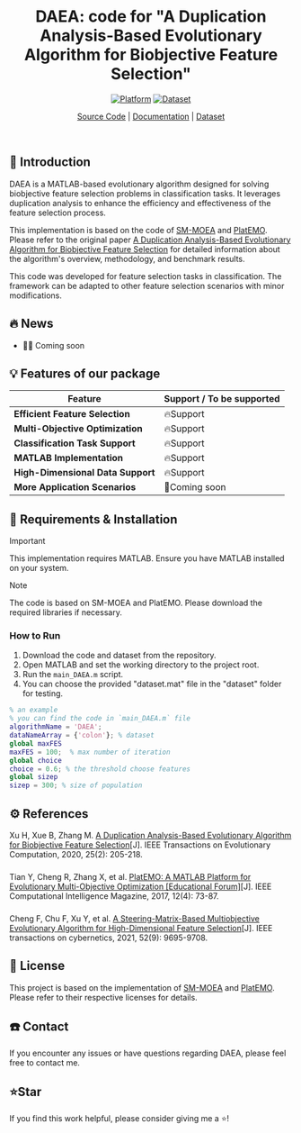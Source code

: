 <div align="center">
<h1 align="center">
</h1>
<h1 align="center">
DAEA: code for "A Duplication Analysis-Based Evolutionary Algorithm for Biobjective Feature Selection"
</h1>

[![Platform](https://img.shields.io/badge/Platform-MATLAB-orange)](https://www.mathworks.com/products/matlab.html)
[![Dataset](https://img.shields.io/badge/Dataset-feature_selection-green)](https://github.com/zongtingwei/Feature-Selection-FS-datasets)

[Source Code](https://github.com/zongtingwei/DAEA)
| [Documentation](https://ieeexplore.ieee.org/abstract/document/9165863)
| [Dataset](https://github.com/zongtingwei/Feature-Selection-FS-datasets)

</div>
<br>

## 📖 Introduction

DAEA is a MATLAB-based evolutionary algorithm designed for solving biobjective feature selection problems in classification tasks. It leverages duplication analysis to enhance the efficiency and effectiveness of the feature selection process.

This implementation is based on the code of [SM-MOEA](https://github.com/BIMK/SM-MOEA) and [PlatEMO](https://github.com/BIMK/PlatEMO). Please refer to the original paper [A Duplication Analysis-Based Evolutionary Algorithm for Biobjective Feature Selection](https://ieeexplore.ieee.org/abstract/document/9165863) for detailed information about the algorithm's overview, methodology, and benchmark results.

This code was developed for feature selection tasks in classification. The framework can be adapted to other feature selection scenarios with minor modifications.

## 🔥 News

+ 🎉🎉 Coming soon

## 💡 Features of our package

| Feature | Support / To be supported |
|---------|---------------------------|
| **Efficient Feature Selection** | 🔥Support |
| **Multi-Objective Optimization** | 🔥Support |
| **Classification Task Support** | 🔥Support |
| **MATLAB Implementation** | 🔥Support |
| **High-Dimensional Data Support** | 🔥Support |
| **More Application Scenarios** | 🚀Coming soon |

## 🎁 Requirements & Installation

> [!Important]
> This implementation requires MATLAB. Ensure you have MATLAB installed on your system.

> [!Note]
> The code is based on SM-MOEA and PlatEMO. Please download the required libraries if necessary.

### How to Run

1. Download the code and dataset from the repository.
2. Open MATLAB and set the working directory to the project root.
3. Run the `main_DAEA.m` script.
4. You can choose the provided "dataset.mat" file in the "dataset" folder for testing.

```matlab
% an example
% you can find the code in `main_DAEA.m` file
algorithmName = 'DAEA';  
dataNameArray = {'colon'}; % dataset
global maxFES
maxFES = 100;  % max number of iteration
global choice
choice = 0.6; % the threshold choose features
global sizep
sizep = 300; % size of population
```

## ⚙️ References
Xu H, Xue B, Zhang M. [A Duplication Analysis-Based Evolutionary Algorithm for Biobjective Feature Selection](https://ieeexplore.ieee.org/abstract/document/9165863)[J]. IEEE Transactions on Evolutionary Computation, 2020, 25(2): 205-218.
###
Tian Y, Cheng R, Zhang X, et al. [PlatEMO: A MATLAB Platform for Evolutionary Multi-Objective Optimization [Educational Forum]](https://ieeexplore.ieee.org/abstract/document/8065138   )[J]. IEEE Computational Intelligence Magazine, 2017, 12(4): 73-87.
###
Cheng F, Chu F, Xu Y, et al. [A Steering-Matrix-Based Multiobjective Evolutionary Algorithm for High-Dimensional Feature Selection](https://ieeexplore.ieee.org/abstract/document/9371430   )[J]. IEEE transactions on cybernetics, 2021, 52(9): 9695-9708.
###

## 🪪 License
This project is based on the implementation of [SM-MOEA](https://github.com/BIMK/SM-MOEA) and [PlatEMO](https://github.com/BIMK/PlatEMO). Please refer to their respective licenses for details.

## ☎️ Contact
If you encounter any issues or have questions regarding DAEA, please feel free to contact me.

## ⭐Star
If you find this work helpful, please consider giving me a ⭐!


